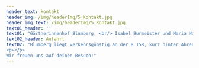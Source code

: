 ```yaml
---
header_text: kontakt
header_img: /img/headerImg/5_Kontakt.jpg
header_img_text: /img/headerImg/5_Kontakt.jpg
text01_header: ''
text01: "Gärtnerinnenhof Blumberg  <br/> Isabel Burmeister und Maria Natt GbR <br/> Krummenseer Straße 5a <br/>16356 Ahrensfelde / OT Blumberg <br/> Telefon/Fax: (033394)479878 <br/> Email: post@gaertnerinnen.de"
text02_header: Anfahrt
text02: "Blumberg liegt verkehrsgünstig an der B 158, kurz hinter Ahrensfelde. Besucher aus Berlin ohne Auto erreichen Blumberg in 23 Minuten mit der RB 25 von Berlin-Ostkreuz. Vom Bahnhof Blumberg zum Hof läuft man in 10-15 Minuten zu Fuß, vorbei an der Dorfkirche aus dem 13. Jh. Der Gärtnerinnenhof liegt unmittelbar südlich des Lennéparks.
<p></p>
Wir freuen uns auf deinen Besuch!"
---
```

